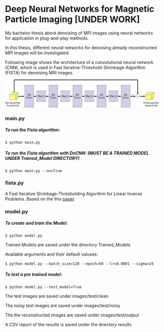 # Deep Neural Networks for Magnetic Particle Imaging [UNDER WORK]

My bachelor thesis about denoising of MPI images using neural networks for application in plug-and-play methods.

In this thesis, different neural networks for denoising already reconstructed MPI images will be investigated.

Following image shows the architecture of a convolutional neural network (CNN), which is used in Fast Iterative-Threshold-Shrinkage-Algorithm (FISTA) for denoising MRI images.

<p align="center" style="color:#ff0000">
  <img src="./res/cnn.png">
</p>

### main.py

##### To run the Fista algorithm:
```
$ python main.py
```

##### To run the Fista algorithm with DnCNN: (MUST BE A TRAINED MODEL UNDER Trained_Model DIRECTORY)
```
$ python main.py --nn=True
```

### fista.py

A Fast Iterative Shrinkage-Thresholding Algorithm for Linear Inverse Problems. Based on the this [paper](https://epubs.siam.org/doi/pdf/10.1137/080716542)

### model.py

##### To create and train the Model:

```
$ python model.py
```
Trained Models are saved under the directory Trained_Models

Available arguments and their default valuses:

```
$ python model.py --batch_size=128 --epoch=50 --lr=0.0001 --sigma=25
```

##### To test a pre trained model:

```
$ python model.py --test_model=True
```
The test images are saved under images/test/clean

The noisy test images are saved under images/test/noisy 

The the reconstructed images are saved under images/test/output

A CSV report of the results is saved under the directory results
